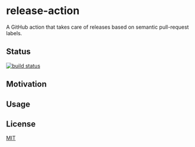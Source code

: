 # release-action

A GitHub action that takes care of releases based on semantic pull-request labels.

## Status

[![build status][ci-image]][ci-url]

## Motivation


## Usage


## License

[MIT](https://opensource.org/licenses/MIT)

[ci-image]: https://github.com/uphold/release-action/actions/workflows/ci.yml/badge.svg?branch=master
[ci-url]: https://github.com/uphold/release-action/actions/workflows/ci.yml

